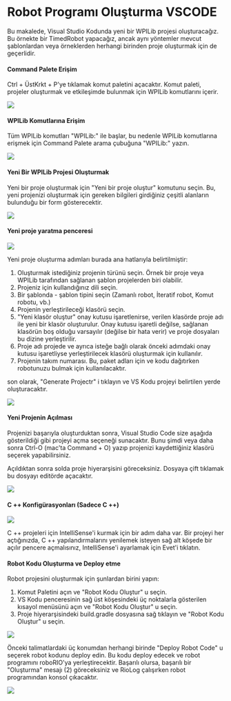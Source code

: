 # Robot Programı Oluşturma VSCODE

Bu makalede, Visual Studio Kodunda yeni bir WPILib projesi oluşturacağız. Bu örnekte bir TimedRobot yapacağız, ancak aynı yöntemler mevcut şablonlardan veya örneklerden herhangi birinden proje oluşturmak için de geçerlidir.

#### Command Palete Erişim

Ctrl + ÜstKrkt + P'ye tıklamak komut paletini açacaktır. Komut paleti, projeler oluşturmak ve etkileşimde bulunmak için WPILib komutlarını içerir.

![](../../.gitbook/assets/image%20%28118%29.png)

#### WPILib Komutlarına Erişim

Tüm WPILib komutları "WPILib:" ile başlar, bu nedenle WPILib komutlarına erişmek için Command Palete arama çubuğuna "WPILib:" yazın.

![](../../.gitbook/assets/image%20%2822%29.png)

#### Yeni Bir WPILib Projesi Oluşturmak

Yeni bir proje oluşturmak için "Yeni bir proje oluştur" komutunu seçin. Bu, yeni projenizi oluşturmak için gereken bilgileri girdiğiniz çeşitli alanların bulunduğu bir form gösterecektir.

![](../../.gitbook/assets/image%20%2819%29.png)

#### Yeni proje yaratma penceresi

![](../../.gitbook/assets/image%20%2818%29.png)

Yeni proje oluşturma adımları burada ana hatlarıyla belirtilmiştir:  
  


1. Oluşturmak istediğiniz projenin türünü seçin. Örnek bir proje veya WPILib tarafından sağlanan şablon projelerden biri olabilir.
2. Projeniz için kullandığınız dili seçin.
3. Bir şablonda - şablon tipini seçin \(Zamanlı robot, İteratif robot, Komut robotu, vb.\)
4. Projenin yerleştirileceği klasörü seçin.
5. "Yeni klasör oluştur" onay kutusu işaretlenirse, verilen klasörde proje adı ile yeni bir klasör oluşturulur. Onay kutusu işaretli değilse, sağlanan klasörün boş olduğu varsayılır \(değilse bir hata verir\) ve proje dosyaları bu dizine yerleştirilir.
6. Proje adı projede ve ayrıca isteğe bağlı olarak önceki adımdaki onay kutusu işaretliyse yerleştirilecek klasörü oluşturmak için kullanılır.
7. Projenin takım numarası. Bu, paket adları için ve kodu dağıtırken robotunuzu bulmak için kullanılacaktır.

son olarak, "Generate Projectr" i tıklayın ve VS Kodu projeyi belirtilen yerde oluşturacaktır.

![](../../.gitbook/assets/image%20%286%29.png)

#### Yeni Projenin Açılması

Projenizi başarıyla oluşturduktan sonra, Visual Studio Code size aşağıda gösterildiği gibi projeyi açma seçeneği sunacaktır. Bunu şimdi veya daha sonra Ctrl-O \(mac'ta Command + O\) yazıp projenizi kaydettiğiniz klasörü seçerek yapabilirsiniz.

Açıldıktan sonra solda proje hiyerarşisini göreceksiniz. Dosyaya çift tıklamak bu dosyayı editörde açacaktır.

![](../../.gitbook/assets/image%20%2811%29.png)

#### C ++ Konfigürasyonları \(Sadece C ++\)

![](../../.gitbook/assets/image%20%28124%29.png)

C ++ projeleri için IntelliSense'i kurmak için bir adım daha var. Bir projeyi her açtığınızda, C ++ yapılandırmalarını yenilemek isteyen sağ alt köşede bir açılır pencere açmalısınız, IntelliSense'i ayarlamak için Evet'i tıklatın.

#### Robot Kodu Oluşturma ve Deploy etme

Robot projesini oluşturmak için şunlardan birini yapın:  
  


1. Komut Paletini açın ve "Robot Kodu Oluştur" u seçin.
2.  VS Kodu penceresinin sağ üst köşesindeki üç noktalarla gösterilen kısayol menüsünü açın ve "Robot Kodu Oluştur" u seçin.
3.  Proje hiyerarşisindeki build.gradle dosyasına sağ tıklayın ve "Robot Kodu Oluştur" u seçin.

![](../../.gitbook/assets/image%20%2866%29.png)

Önceki talimatlardaki üç konumdan herhangi birinde "Deploy Robot Code" u seçerek robot kodunu deploy edin. Bu kodu deploy edecek ve robot programını roboRIO'ya yerleştirecektir. Başarılı olursa, başarılı bir "Oluşturma" mesajı \(2\) göreceksiniz ve RioLog çalışırken robot programından konsol çıkacaktır.

![](../../.gitbook/assets/image%20%28117%29.png)

